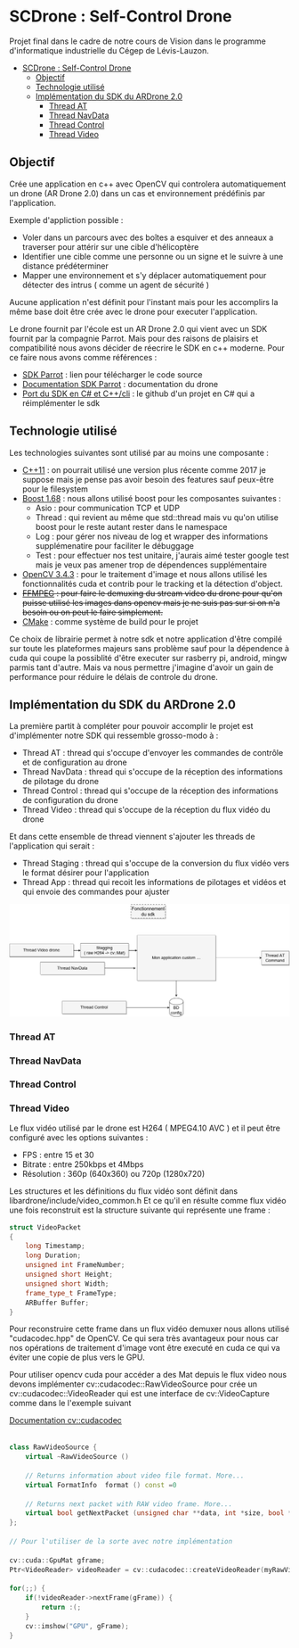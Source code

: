 # SCDrone : Self-Control Drone

Projet final dans le cadre de notre cours de Vision dans le programme d'informatique industrielle du Cégep de Lévis-Lauzon.

- [SCDrone : Self-Control Drone](#scdrone--self-control-drone)
    - [Objectif](#objectif)
    - [Technologie utilisé](#technologie-utilis%C3%A9)
    - [Implémentation du SDK du ARDrone 2.0](#impl%C3%A9mentation-du-sdk-du-ardrone-20)
        - [Thread AT](#thread-at)
        - [Thread NavData](#thread-navdata)
        - [Thread Control](#thread-control)
        - [Thread Video](#thread-video)

## Objectif

Crée une application en c++ avec OpenCV qui controlera automatiquement un drone (AR Drone 2.0) dans un cas et environnement prédéfinis par l'application.

Exemple d'appliction possible :

* Voler dans un parcours avec des boîtes a esquiver et des anneaux a traverser pour attérir sur une cible d'hélicoptère
* Identifier une cible comme une personne ou un signe et le suivre à une distance prédéterminer
* Mapper une environnement et s'y déplacer automatiquement pour détecter des intrus ( comme un agent de sécurité )

Aucune application n'est définit pour l'instant mais pour les accomplirs la même base doit être crée avec le drone pour executer l'application.

Le drone fournit par l'école est un AR Drone 2.0 qui vient avec un SDK fournit par la compagnie Parrot.
Mais pour des raisons de plaisirs et compatibilité nous avons décider de réecrire le SDK en c++ moderne.
Pour ce faire nous avons comme références :

* [SDK Parrot]("http://developer.parrot.com/docs/SDK2") :  lien pour télécharger le code source
* [Documentation SDK Parrot](https://drive.google.com/open?id=13GH4rXcP_LP_JtIrr1bc2artrZ25EUrx) : documentation du drone
* [Port du SDK en C# et C++/cli](https://github.com/ARDrone2Windows/SDK) : le github d'un projet en C# qui a réimplémenter le sdk 

## Technologie utilisé 

Les technologies suivantes sont utilisé par au moins une composante : 

* [C++11](https://en.wikipedia.org/wiki/C%2B%2B11) : on pourrait utilisé une version plus récente comme 2017 je suppose mais je pense pas avoir besoin des features sauf peux-être pour le filesystem
* [Boost 1.68](https://www.boost.org/doc/libs/1_68_0/doc/html/) : nous allons utilisé boost pour les composantes suivantes :
    * Asio   : pour communication TCP et UDP
    * Thread : qui revient au même que std::thread mais vu qu'on utilise boost pour le reste autant rester dans le namespace
    * Log    : pour gérer nos niveau de log et wrapper des informations supplémenatire pour faciliter le débuggage
    * Test   : pour effectuer nos test unitaire, j'aurais aimé tester google test mais je veux pas amener trop de dépendences supplémentaire
* [OpenCV 3.4.3](https://docs.opencv.org/3.4.3/) : pour le traitement d'image et nous allons utilisé les fonctionnalités cuda et contrib pour le tracking et la détection d'object.
* ~~[FFMPEG](https://www.ffmpeg.org/documentation.html) : pour faire le demuxing du stream video du drone pour qu'on puisse utilisé les images dans opencv mais je ne suis pas sur si on n'a besoin ou on peut le faire simplement.~~
* [CMake](https://cmake.org/documentation/) : comme système de build pour le projet

Ce choix de librairie permet à notre sdk et notre application d'être compilé sur toute les plateformes majeurs
sans problème sauf pour la dépendence à cuda qui coupe la possiblité d'être executer sur rasberry pi, android,
mingw parmis tant d'autre. Mais va nous permettre j'imagine d'avoir un gain de performance pour réduire le délais
de controle du drone.

## Implémentation du SDK du ARDrone 2.0

La première partit à compléter pour pouvoir accomplir le projet est d'implémenter notre SDK qui ressemble grosso-modo à :

* Thread AT : thread qui s'occupe d'envoyer les commandes de contrôle et de configuration au drone
* Thread NavData : thread qui s'occupe de la réception des informations de pilotage du drone
* Thread Control : thread qui s'occupe de la réception des informations de configuration du drone
* Thread Video : thread qui s'occupe de la réception du flux vidéo du drone

Et dans cette ensemble de thread viennent s'ajouter les threads de l'application qui serait :
* Thread Staging : thread qui s'occupe de la conversion du flux vidéo vers le format désirer pour l'application
* Thread App : thread qui recoit les informations de pilotages et vidéos et qui envoie des commandes pour ajuster

![Diagram](ressources/sdk_fonctionnement.png)


### Thread AT

### Thread NavData

### Thread Control

### Thread Video

Le flux vidéo utilisé par le drone est H264 ( MPEG4.10 AVC ) et il peut être configuré avec les options suivantes :
* FPS : entre 15 et 30
* Bitrate : entre 250kbps et 4Mbps
* Résolution : 360p (640x360) ou 720p (1280x720)

Les structures et les définitions du flux vidéo sont définit dans libardrone/include/video_common.h
Et ce qu'il en résulte comme flux vidéo une fois reconstruit est la structure suivante qui représente une frame :

```c++
struct VideoPacket
{
	long Timestamp;
	long Duration;
	unsigned int FrameNumber;
	unsigned short Height;
	unsigned short Width;
	frame_type_t FrameType;
	ARBuffer Buffer;
}
```

Pour reconstruire cette frame dans un flux vidéo demuxer nous allons utilisé "cudacodec.hpp" de OpenCV. Ce qui sera
très avantageux pour nous car nos opérations de traitement d'image vont être executé en cuda ce qui va éviter une
copie de plus vers le GPU.

Pour utiliser opencv cuda pour accéder a des Mat depuis le flux video nous devons implémenter cv::cudacodec::RawVideoSource pour crée un cv::cudacodec::VideoReader qui est une interface de cv::VideoCapture comme dans le l'exemple suivant

[Documentation cv::cudacodec]("https://docs.opencv.org/3.4.3/d0/d61/group__cudacodec.html")

```c++

class RawVideoSource {
    virtual ~RawVideoSource ()
 
    // Returns information about video file format. More...
    virtual FormatInfo  format () const =0
 
    // Returns next packet with RAW video frame. More...
    virtual bool getNextPacket (unsigned char **data, int *size, bool *endOfFile)=0
};

// Pour l'utiliser de la sorte avec notre implémentation

cv::cuda::GpuMat gframe;
Ptr<VideoReader> videoReader = cv::cudacodec::createVideoReader(myRawVideoSource);

for(;;) {
    if(!videoReader->nextFrame(gFrame)) {
        return :(;
    }
    cv::imshow("GPU", gFrame);
}

```



